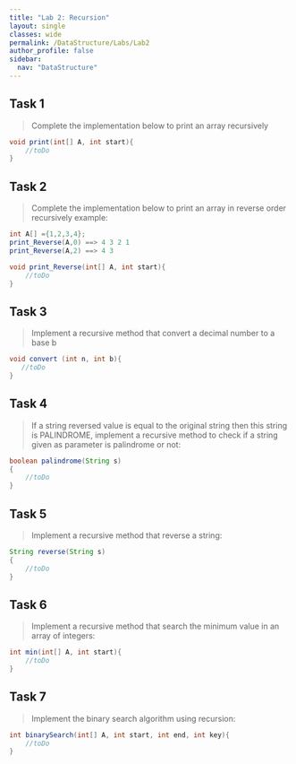 ```yaml
---
title: "Lab 2: Recursion"
layout: single
classes: wide
permalink: /DataStructure/Labs/Lab2
author_profile: false
sidebar:
  nav: "DataStructure"
---
```

## Task 1

>Complete the implementation below to print an array recursively

```java
void print(int[] A, int start){
    //toDo
}
```
## Task 2

>Complete the implementation below to print an array in reverse order recursively
example: 
```java
int A[] ={1,2,3,4};
print_Reverse(A,0) ==> 4 3 2 1
print_Reverse(A,2) ==> 4 3
```

```java
void print_Reverse(int[] A, int start){
    //toDo
}
```

## Task 3

>Implement a recursive method that convert a decimal number to a base b

```java
void convert (int n, int b){
   //toDo
}
```
## Task 4

>If a string reversed value is equal to the original string then this string is PALINDROME, implement a recursive method to check if a string given as parameter is palindrome or not:

```java
boolean palindrome(String s)
{   
    //toDo
}
```
## Task 5

>Implement a recursive method that reverse a string:

```java
String reverse(String s)
{   
    //toDo
}
```
## Task 6
>Implement a recursive method that search the minimum value in an array of integers:

```java
int min(int[] A, int start){
    //toDo
}
```
## Task 7
>Implement the binary search algorithm using recursion:

```java
int binarySearch(int[] A, int start, int end, int key){
    //toDo
}
```